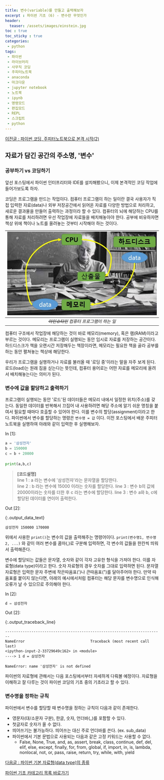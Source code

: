 ```yaml
---
title: 변수(variable)를 만들고 출력해보자
excerpt : 파이썬 기초 (6) - 변수란 무엇인가
header:
  teaser: /assets/images/einstein.jpg
toc : true
toc_sticky : true
categories: 
 - python
tags:
 - 파이썬
 - 라이브러리
 - 사무직 코딩
 - 주피터노트북
 - anaconda
 - 마크다운
 - jupyter notebook
 - 노트북
 - ipynb
 - 명령모드
 - 편집모드
 - REPL
 - 스크립트
 - python
---
```

[이전글 : 파이썬 코딩, 주피터노트북으로 본격 시작(2)](/python/python5/)

## 자료가 담긴 공간의 주소명, '변수'

### 공부하기 vs 코딩하기

앞선 포스팅에서 파이썬 인터프리터와 IDE를 설치해봤으니, 이제 본격적인 코딩 작업에 들어가보도록 하자. 

코딩은 프로그램을 만드는 작업이다. 컴퓨터 프로그램이 하는 일이란 결국 사용자가 직접 입력한 자료(data)나 외부 저장공간에서 
읽어온 자료를 다양한 방법으로 처리하고, 새로운 결과물을 만들어 출력하는 과정이라 할 수 있다. 컴퓨터의 뇌에 
해당하는 CPU를 통해 자료를 처리하려면 우선 작업장에 자료들을 배치해놓아야 한다. 공부에 비유하자면 
책상 위에 책이나 노트를 올려놓는 것부터 시작해야 하는 것이다. 

  
|![einstein](/assets/images/einstein.jpg)|
|:---:|
|_~~아인슈타인~~ 컴퓨터 프로그램이 하는 일_|
  

컴퓨터 구조에서 작업장에 해당하는 것이 바로 메모리(memory), 혹은 램(RAM)이라고 부르는 것이다. 
메모리는 프로그램이 실행되는 동안 임시로 자료를 저장하는 공간이다. 하드디스크가 책을 오랜시간 저장해두는 책장이라면, 
메모리는 필요한 책을 골라 공부를 하는 동안 펼쳐놓는 책상에 해당한다. 

우리가 프로그램을 실행하거나 자료를 불러올 때 '로딩 중'이라는 말을 자주 보게 된다. 
로드(load)는 원래 짐을 싣는다는 뜻인데, 컴퓨터 용어로는 어떤 자료를 메모리에 올려서 배치해놓는다는 의미가 된다.

### 변수에 값을 할당하고 출력하기

프로그램이 실행되는 동안 '로드'된 데이터들은 메모리 내에서 일정한 위치(주소)를 갖는다. 동일한 데이터를 반복해서 끄집어 내
사용하려면 해당 주소에 알기 쉬운 명칭을 붙여서 필요할 때마다 호출할 수 있어야 한다. 이를 변수의 할당(assignment)이라고 한다.
파이썬에서 변수를 할당하는 명령은  `변수명 = 값` 이다. 이전 포스팅에서 배운 주피터노트북을 실행하여 아래와 같이
입력한 후 실행해보자.

<div class="prompt input_prompt">
In&nbsp;[1]:
</div>

```python
a = '삼성전자'
b = 150000
c = b + 20000

print(a,b,c)
```

> **[코드설명]**  
> line 1 : a 라는 변수에 '삼성전자'라는 문자열을 할당한다.  
> line 2 : b 라는 변수에 15000 이라는 숫자를 할당한다.
> line 3 : 변수 b의 값에 20000이라는 숫자를 더한 후 c 라는 변수에 할당한다. 
> line 3 : 변수 a와 b, c에 할당된 데이터를 연이어 출력한다.

<div class="prompt output_prompt">
Out&nbsp;[2]:
</div>

{:.output_data_text}
```
삼성전자 150000 170000  
```


위에서 사용한 `print()`는 변수의 값을 출력해주는 명령어이다. `print(변수명1, 변수명2, ...)` 와 같이 여러 변수를
콤마(,)로 구분해 입력하면, 각 변수의 값들을 한칸씩 띄워서 출력해준다.

변수에 할당되는 값들은 문자열, 숫자와 같이 각자 고유한 형식을 가져야 한다. 이를 자료형(data type)이라고 한다.
숫자 자료형의 경우 숫자를 그대로 입력하면 된다. 문자열 자료형은 입력한 문자 주변에 작은따옴표(')나 큰따옴표(")를 달아주어야 한다.
만약 따옴표를 붙이지 않는다면, 아래의 예시에서처럼 컴퓨터는 해당 문자를 변수명으로 인식해 오류가 날 수 있으므로 주의해야 한다. 

<div class="prompt input_prompt">
In&nbsp;[2]:
</div>

```python
d = 삼성전자
```

<div class="prompt output_prompt">
Out&nbsp;[2]:
</div>


{:.output_traceback_line}

```
------------------------------------------------------------------------
NameError                              Traceback (most recent call last)
<ipython-input-2-33729649c162> in <module>
----> 1 d = 삼성전자

NameError: name '삼성전자' is not defined
```


파이썬의 자료형에 관해서는 다음 포스팅에서부터 자세하게 다뤄볼 예정이다. 자료형을 이해하고 잘 다루는 것이 파이썬
코딩의 기초 중의 기초라고 할 수 있다.


### 변수명을 정하는 규칙 

파이썬에서 변수를 할당할 때 변수명을 정하는 규칙이 다음과 같이 존재한다.

* 영문자(대/소문자 구분), 한글, 숫자, 언더바(_)를 포함할 수 있다. 
* 첫글자로 숫자가 올 수 없다.
* 띄어쓰기는 불가능하다. 띄어쓰는 대신 주로 언더바를 쓴다. (ex. sub_data)
* 파이썬에서 기본 문법으로 사용되는 다음과 같은 고정 키워드는 사용할 수 없다. 
  * False, None, True, and, as, assert, break, class, continue, def, del, 
elif, else, except, finally, for, from, global, if, import, in, is, 
lambda, nonlocal, not, or, pass, raise, return, try, while, with, 
yield


[다음글 : 파이썬 기본 자료형(data type)의 종류](/python/python7/)

[파이썬 기초 카테고리 목록 바로가기](/python)   